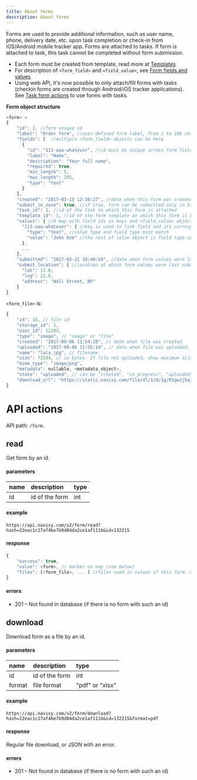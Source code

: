 ```yaml
---
title: About forms
description: About forms
---
```


Forms are used to provide additional information, such as user name, phone, delivery date, etc. upon task completion
or check-in from iOS/Android mobile tracker app.
Forms are attached to tasks. If form is attached to task, this task cannot be completed without form submission.

* Each form must be created from template, read more at [Templates](./template.md)
* For description of `<form_field>` and `<field_value>`, see [Form fields and values](./field-types.md)
* Using web API, it's now possible to only attach/fill forms with tasks (checkin forms are created through 
Android/iOS tracker applications). See [Task form actions](../task/form/form.md) to use forms with tasks.

<b>Form object structure</b>
```js
<form> =
{
    "id": 2, //form unique id
    "label": "Order form", //user-defined form label, from 1 to 100 characters
    "fields": [  //multiple <form_field> objects can be here
      {
        "id": "111-aaa-whatever", //id must be unique across form fields
        "label": "Name",
        "description": "Your full name",
        "required": true,
        "min_length": 5,
        "max_length": 255,
        "type": "text"
      }
    ],
    "created": "2017-03-15 12:36:27", //date when this form was created (or attached to the task). Read-only field
    "submit_in_zone": true, //if true, form can be submitted only in task zone
    "task_id": 1, //id of the task to which this form is attached
    "template_id": 1, //id of the form template on which this form is based. Can be null if template was deleted.
    "values": { //A map with field ids as keys and <field_value> objects as values. Can be null if form is not filled.
      "111-aaa-whatever": { //key is used to link field and its corresponding value
        "type": "text", //value type and field type must match
        "value": "John Doe" //the rest of value object is field type-specific
      },
      ...
    },
    "submitted": "2017-03-21 18:40:54", //date when form values were last submitted
    "submit_location": { //location at which form values were last submitted
      "lat": 11.0,
      "lng": 22.0,
      "address": "Wall Street, NY"
    }
}
```    

`<form_file>` is:

```js
{
    "id": 16, // file id
    "storage_id": 1,
    "user_id": 12203,
    "type": "image", // "image" or "file"
    "created": "2017-09-06 11:54:28", // date when file was created
    "uploaded": "2017-09-06 11:55:14", // date when file was uploaded, can be null if file is not yet uploaded
    "name": "lala.jpg", // filename
    "size": 72594, // in bytes. If file not uploaded, show maximum allowed size for upload
    "mime_type": "image/png",
    "metadata": nullable, <metadata_object>,
    "state": "uploaded", // can be "created", "in_progress", "uploaded", "deleted"
    "download_url": "https://static.navixy.com/file/dl/1/0/1g/01gw2j5q7nm4r92dytolzd6koxy9e38v.png/lala.jpg", // actual url at which file is available. Can be null if file is not yet uploaded
}
```

# API actions

API path: `/form`.

## read

Get form by an id.

#### parameters

| name | description | type | 
| :--- | :--- | :--- | 
| id | id of the form | int | 

#### example

    https://api.navixy.com/v2/form/read?hash=22eac1c27af4be7b9d04da2ce1af111b&id=132215

#### response
```js
{
    "success": true,
    "value": <form>, // marker on map (see below)
    "files": [<form_file>, ... ] //files used in values of this form. Can be null or empty.
}
```    

#### errors
* 201 – Not found in database (if there is no form with such an id)

## download

Download form as a file by an id.

#### parameters

| name | description | type | 
| :--- | :--- | :--- | 
| id | id of the form | int | 
| format | file format | "pdf" or "xlsx" | 

#### example

    https://api.navixy.com/v2/form/download?hash=22eac1c27af4be7b9d04da2ce1af111b&id=132215&format=pdf

#### response
Regular file download, or JSON with an error.    

#### errors
* 201 – Not found in database (if there is no form with such an id)
